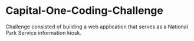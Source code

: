 # Capital-One-Coding-Challenge
Challenge consisted of building a web application that serves as a National Park Service information kiosk.
